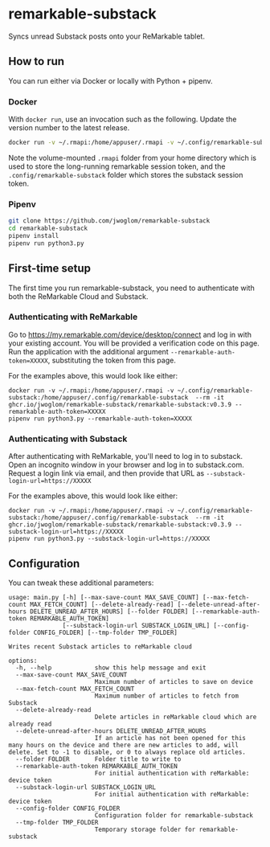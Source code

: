 # remarkable-substack

Syncs unread Substack posts onto your ReMarkable tablet.

## How to run

You can run either via Docker or locally with Python + pipenv.

### Docker
With `docker run`, use an invocation such as the following. Update the version number to the latest release.

```bash
docker run -v ~/.rmapi:/home/appuser/.rmapi -v ~/.config/remarkable-substack:/home/appuser/.config/remarkable-substack  --rm -it ghcr.io/jwoglom/remarkable-substack/remarkable-substack:v0.3.9
```

Note the volume-mounted `.rmapi` folder from your home directory which is used to store the long-running remarkable session token, and the `.config/remarkable-substack` folder which stores the substack session token.

### Pipenv
```bash
git clone https://github.com/jwoglom/remarkable-substack
cd remarkable-substack
pipenv install
pipenv run python3.py
```


## First-time setup
The first time you run remarkable-substack, you need to authenticate with both the ReMarkable Cloud and Substack.

### Authenticating with ReMarkable

Go to https://my.remarkable.com/device/desktop/connect and log in with your existing account.
You will be provided a verification code on this page.
Run the application with the additional argument `--remarkable-auth-token=XXXXX`, substituting the token from this page.

For the examples above, this would look like either:
```
docker run -v ~/.rmapi:/home/appuser/.rmapi -v ~/.config/remarkable-substack:/home/appuser/.config/remarkable-substack  --rm -it ghcr.io/jwoglom/remarkable-substack/remarkable-substack:v0.3.9 --remarkable-auth-token=XXXXX
pipenv run python3.py --remarkable-auth-token=XXXXX
```

### Authenticating with Substack

After authenticating with ReMarkable, you'll need to log in to substack. Open an incognito window in your browser and log in to substack.com. Request a login link via email, and then provide that URL as `--substack-login-url=https://XXXXX`


For the examples above, this would look like either:
```
docker run -v ~/.rmapi:/home/appuser/.rmapi -v ~/.config/remarkable-substack:/home/appuser/.config/remarkable-substack  --rm -it ghcr.io/jwoglom/remarkable-substack/remarkable-substack:v0.3.9 --substack-login-url=https://XXXXX
pipenv run python3.py --substack-login-url=https://XXXXX
```

## Configuration
You can tweak these additional parameters:

```
usage: main.py [-h] [--max-save-count MAX_SAVE_COUNT] [--max-fetch-count MAX_FETCH_COUNT] [--delete-already-read] [--delete-unread-after-hours DELETE_UNREAD_AFTER_HOURS] [--folder FOLDER] [--remarkable-auth-token REMARKABLE_AUTH_TOKEN]
               [--substack-login-url SUBSTACK_LOGIN_URL] [--config-folder CONFIG_FOLDER] [--tmp-folder TMP_FOLDER]

Writes recent Substack articles to reMarkable cloud

options:
  -h, --help            show this help message and exit
  --max-save-count MAX_SAVE_COUNT
                        Maximum number of articles to save on device
  --max-fetch-count MAX_FETCH_COUNT
                        Maximum number of articles to fetch from Substack
  --delete-already-read
                        Delete articles in reMarkable cloud which are already read
  --delete-unread-after-hours DELETE_UNREAD_AFTER_HOURS
                        If an article has not been opened for this many hours on the device and there are new articles to add, will delete. Set to -1 to disable, or 0 to always replace old articles.
  --folder FOLDER       Folder title to write to
  --remarkable-auth-token REMARKABLE_AUTH_TOKEN
                        For initial authentication with reMarkable: device token
  --substack-login-url SUBSTACK_LOGIN_URL
                        For initial authentication with reMarkable: device token
  --config-folder CONFIG_FOLDER
                        Configuration folder for remarkable-substack
  --tmp-folder TMP_FOLDER
                        Temporary storage folder for remarkable-substack
```
